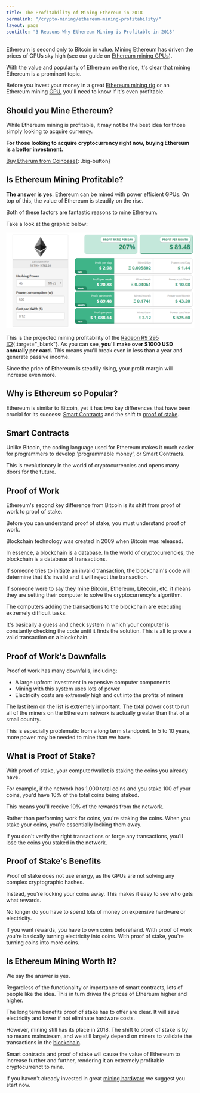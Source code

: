 ```yaml
---
title: The Profitability of Mining Ethereum in 2018 
permalink: "/crypto-mining/ethereum-mining-profitability/"
layout: page
seotitle: "3 Reasons Why Ethereum Mining is Profitable in 2018" 
---
```


Ethereum is second only to Bitcoin in value. Mining Ethereum has driven the prices of GPUs sky high (see our guide on [Ethereum mining GPUs](/crypto-mining/ethereum-hardware/)). 

With the value and popularity of Ethereum on the rise, it's clear that mining Ethereum is a prominent topic. 

Before you invest your money in a great [Ethereum mining rig](http://rover.ebay.com/rover/1/711-53200-19255-0/1?icep_ff3=10&pub=5575177097&toolid=10001&campid=5338114720&customid=&icep_uq=ethereum+mining+rig&icep_sellerId=&icep_ex_kw=&icep_sortBy=12&icep_catId=&icep_minPrice=&icep_maxPrice=&ipn=psmain&icep_vectorid=229466&kwid=902099&mtid=824&kw=lg) or an Ethereum mining [GPU,](/crypto-mining/ethereum-hardware/) you'll need to know if it's even profitable. 

## Should you Mine Ethereum?

While Ethereum mining is profitable, it may not be the best idea for those simply looking to acquire currency. 

**For those looking to acquire cryptocurrency right now, buying Ethereum is a better investment.**

[Buy Etherum from Coinbase](https://www.coinbase.com/join/5967ac4be42b2d0260de144b){: .big-button}

## Is Ethereum Mining Profitable? 

**The answer is yes**. Ethereum can be mined with power efficient GPUs. On top of this, the value of Ethereum is steadily on the rise. 

Both of these factors are fantastic reasons to mine Ethereum. 

Take a look at the graphic below: 

![Ethereum Mining Profitability](/img/cryptocurrency/r9-295-x2-review/profit.png)

This is the projected mining profitability of the [Radeon R9 295 X2](http://rover.ebay.com/rover/1/711-53200-19255-0/1?icep_ff3=10&pub=5575177097&toolid=10001&campid=5338114720&customid=&icep_uq=Radeon+R9+295+X2&icep_sellerId=&icep_ex_kw=&icep_sortBy=12&icep_catId=&icep_minPrice=&icep_maxPrice=&ipn=psmain&icep_vectorid=229466&kwid=902099&mtid=824&kw=lg){:target="_blank"}. As you can see, **you'll make over $1000 USD annually per card.** This means you'll break even in less than a year and generate passive income. 

Since the price of Ethereum is steadily rising, your profit margin will increase even more. 

## Why is Ethereum so Popular?  

Ethereum is similar to Bitcoin, yet it has two key differences that have been crucial for its success: [Smart Contracts](https://blockgeeks.com/guides/smart-contracts/) and the shift to [proof of stake](https://blockgeeks.com/guides/proof-of-work-vs-proof-of-stake/). 

## Smart Contracts

Unlike Bitcoin, the coding language used for Ethereum makes it much easier for programmers to develop 'programmable money', or Smart Contracts. 

This is revolutionary in the world of cryptocurrencies and opens many doors for the future. 

## Proof of Work

Ethereum's second key difference from Bitcoin is its shift from proof of work to proof of stake. 

Before you can understand proof of stake, you must understand proof of work. 

Blockchain technology was created in 2009 when Bitcoin was released.

In essence, a blockchain is a database. In the world of cryptocurrencies, the blockchain is a database of transactions. 

If someone tries to initiate an invalid transaction, the blockchain's code will determine that it's invalid and it will reject the transaction. 

If someone were to say they mine Bitcoin, Ethereum, Litecoin, etc. it means they are setting their computer to solve the cryptocurrency's algorithm. 

The computers adding the transactions to the blockchain are executing extremely difficult tasks. 

It's basically a guess and check system in which your computer is constantly checking the code until it finds the solution. This is all to prove a valid transaction on a blockchain. 

## Proof of Work's Downfalls 

Proof of work has many downfalls, including: 

* A large upfront investment in expensive computer components
* Mining with this system uses lots of power 
* Electricity costs are extremely high and cut into the profits of miners  

The last item on the list is extremely important. The total power cost to run all of the miners on the Ethereum network is actually greater than that of a small country. 

This is especially problematic from a long term standpoint. In 5 to 10 years, more power may be needed to mine than we have. 

## What is Proof of Stake?

With proof of stake, your computer/wallet is staking the coins you already have. 

For example, if the network has 1,000 total coins and you stake 100 of your coins, you'd have 10% of the total coins being staked. 

This means you'll receive 10% of the rewards from the network.

Rather than performing work for coins, you're staking the coins. When you stake your coins, you're essentially locking them away. 

If you don't verify the right transactions or forge any transactions, you'll lose the coins you staked in the network. 

## Proof of Stake's Benefits 

Proof of stake does not use energy, as the GPUs are not solving any complex cryptographic hashes. 

Instead, you're locking your coins away. This makes it easy to see who gets what rewards. 

No longer do you have to spend lots of money on expensive hardware or electricity. 

If you want rewards, you have to own coins beforehand. With proof of work you're basically turning electricity into coins. With proof of stake, you're turning coins into more coins. 

## Is Ethereum Mining Worth It?

We say the answer is yes.

Regardless of the functionality or importance of smart contracts, lots of people like the idea. This in turn drives the prices of Ethereum higher and higher.

The long term benefits proof of stake has to offer are clear. It will save electricity and lower if not eliminate hardware costs.  

However, mining still has its place in 2018. The shift to proof of stake is by no means mainstream, and we still largely depend on miners to validate the transactions in the [blockchain](https://blockgeeks.com/guides/what-is-blockchain-technology/).

Smart contracts and proof of stake will cause the value of Ethereum to increase further and further, rendering it an extremely profitable cryptocurrenct to mine. 

If you haven't already invested in great [mining hardware](/crypto-mining/) we suggest you start now. 
